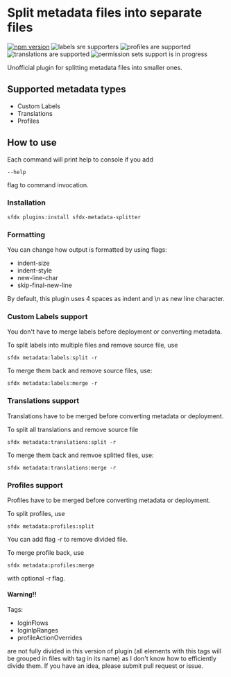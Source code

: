 # Split metadata files into separate files
[![npm version](https://img.shields.io/npm/v/sfdx-metadata-splitter)](https://www.npmjs.com/package/sfdx-metadata-utils)
![labels sre supporters](https://img.shields.io/badge/labels-supported-green)
![profiles are supported](https://img.shields.io/badge/profiles-supported-green)
![translations are supported](https://img.shields.io/badge/translations-supported-green)
![permission sets support is in progress](https://img.shields.io/badge/permission%20sets-in%20progress-blue)

Unofficial plugin for splitting metadata files into smaller ones.

## Supported metadata types

- Custom Labels
- Translations
- Profiles

## How to use

Each command will print help to console if you add

```
--help
```

flag to command invocation.

### Installation

```
sfdx plugins:install sfdx-metadata-splitter
```

### Formatting

You can change how output is formatted by using flags:

- indent-size
- indent-style
- new-line-char
- skip-final-new-line

By default, this plugin uses 4 spaces as indent and \n as new line character.

### Custom Labels support

You don't have to merge labels before deployment or converting metadata.

To split labels into multiple files and remove source file, use

```
sfdx metadata:labels:split -r
```

To merge them back and remove source files, use:

```
sfdx metadata:labels:merge -r
```

### Translations support

Translations have to be merged before converting metadata or deployment.

To split all translations and remove source file

```
sfdx metadata:translations:split -r
```

To merge them back and remvoe splitted files, use:

```
sfdx metadata:translations:merge -r
```

### Profiles support

Profiles have to be merged before converting metadata or deployment.

To split profiles, use

```
sfdx metadata:profiles:split
```

You can add flag -r to remove divided file.

To merge profile back, use

```
sfdx metadata:profiles:merge
```

with optional -r flag.

#### Warning!!

Tags:

- loginFlows
- loginIpRanges
- profileActionOverrides

are not fully divided in this version of plugin (all elements with this tags will be grouped in files with tag in its name) as I don't know how to efficiently divide them.
If you have an idea, please submit pull request or issue.
